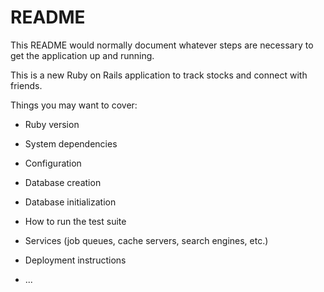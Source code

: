 # README

This README would normally document whatever steps are necessary to get the
application up and running.

This is a new Ruby on Rails application to track stocks and connect with friends.  

Things you may want to cover:

* Ruby version

* System dependencies

* Configuration

* Database creation

* Database initialization

* How to run the test suite

* Services (job queues, cache servers, search engines, etc.)

* Deployment instructions

* ...
